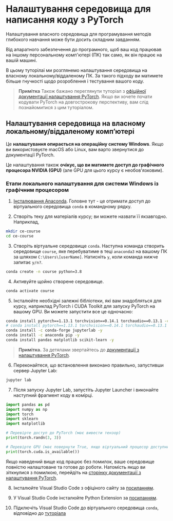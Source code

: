 # Налаштування середовища для написання коду з PyTorch

Налаштування власного середовища для програмування методів глибокого навчання може бути досить складним завданням.

Від апаратного забезпечення до програмного, щоб ваш код працював на іншому персональному комп'ютері (ПК) так само, як він працює на вашій машині.

В цьому туторілаі ми розглянемо налаштування середовища на власному локальному/віддаленому ПК. За такого підходу ви матимете більше гнучкості щодо розроблення і тестування вашого коду.

> **Примітка** Також бажано переглянути туторіал з [офіційної документації налаштування PyTorch](https://pytorch.org/get-started/locally/). Якщо ви хочете почати кодувати PyTorch на довгострокову перспективу, вам слід познайомитися з цим туторіалом.

## Налаштування середовища на власному локальному/віддаленому комп’ютері

Це **налаштування опирається на операційну систему Windows**. Якщо ви використовуєте macOS або Linux, вам варто звернутися до документації PyTorch.

Це налаштування також **очікує, що ви матимете доступ до графічного процесора NVIDIA (GPU)** (але GPU для цього курсу є необов'язковим).

### Етапи локального налаштування для системи Windows із графічним процесором

1. [Інсталювання Anaconda](https://www.anaconda.com/products/distribution).
Головне тут - це отримати доступ до віртуального середовища `conda` в командному рядку.

2. Створіть теку для матеріалів курсу; ви можете назвати її якзавгодно. Наприклад,

```bash
mkdir ce-course
cd ce-course
```

3. Створіть віртуальне середовище `conda`. Наступна команда створить середовище `course`, яке перебуватиме в теці `anaconda3` на вашому ПК за шляхом `C:\Users\[userName]`. Натисніть `y`, коли команда нижче запитає `y/n?`.

```bash
conda create -n course python=3.8
```

4. Активуйте щойно створене середовище.

```bash
conda activate course
```

5. Інсталюйте необхідні залежні бібліотеки, які вам знадобляться для курсу, наприклад PyTorch і CUDA Toolkit для запуску PyTorch на вашому GPU. Ви можете запустити все це одночасно:

```bash
conda install pytorch==1.13.1 torchvision==0.14.1 torchaudio==0.13.1 -c pytorch # для інсталювання з ПК
# conda install pytorch==1.13.1 torchvision==0.14.1 torchaudio==0.13.1 pytorch-cuda=11.6 -c pytorch -c nvidia
conda install -c conda-forge jupyterlab -y
conda install -c anaconda pip -y
conda install pandas matplotlib scikit-learn -y
```

>**Примітка.** За детялами звертайтесь до [документації з налаштування PyTorch](https://pytorch.org/get-started/locally/).

6. Переконайтеся, що встановлення виконано правильно, запустивши сервер Jupyter Lab:

```bash
jupyter lab
```

7. Після запуску Jupyter Lab, запустіть Jupyter Launcher і виконайте наступний фрагмент коду в комірці.

```python
import pandas as pd
import numpy as np
import torch
import sklearn
import matplotlib

# Перевірте доступ до PyTorch (має вивести тензор)
print(torch.randn(3, 3))

# Перевірте GPU (має повернути True, якщо віртуальний процесор доступний на ПК)
print(torch.cuda.is_available())
```

Якщо наведений вище код працює без помилок, ваше середовище повністю налаштоване та готове до роботи. Натомість якщо ви зіткнулися з помилкою, перейдіть на [сторінку документації з налаштування PyTorch](https://pytorch.org/get-started/locally/).

8. Інсталюйте Visual Studio Code з офіціного сайту за [посиланням](https://code.visualstudio.com/).

9. У Visual Studio Code інсталюйте Python Extension за [посиланням](https://marketplace.visualstudio.com/items?itemName=ms-python.python).

10. Підключіть Visual Studio Code до віртуального середовища `conda`, відповідно до [туторіала](https://code.visualstudio.com/docs/python/environments)
